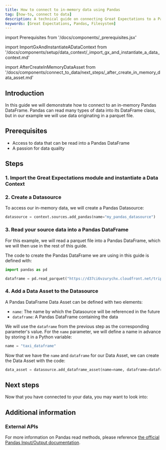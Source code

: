 ```yaml
---
title: How to connect to in-memory data using Pandas
tag: [how-to, connect to data]
description: A technical guide on connecting Great Expectations to a Pandas in-memory DataFrame.
keywords: [Great Expectations, Pandas, Filesystem]
---
```


<!-- Import statements start here. -->
import Prerequisites from '/docs/components/_prerequisites.jsx'

<!-- ### 1. Import GX and instantiate a Data Context -->
import ImportGxAndInstantiateADataContext from '/docs/components/setup/data_context/_import_gx_and_instantiate_a_data_context.md'

<!-- ## Next steps -->
import AfterCreateInMemoryDataAsset from '/docs/components/connect_to_data/next_steps/_after_create_in_memory_data_asset.md'

## Introduction

In this guide we will demonstrate how to connect to an in-memory Pandas DataFrame.  Pandas can read many types of data into its DataFrame class, but in our example we will use data originating in a parquet file.

## Prerequisites

<Prerequisites requirePython = {false} requireInstallation = {true} requireDataContext = {true} requireSourceData = {null} requireDatasource = {false} requireExpectationSuite = {false}>

- Access to data that can be read into a Pandas DataFrame
- A passion for data quality

</Prerequisites> 

## Steps

### 1. Import the Great Expectations module and instantiate a Data Context

<ImportGxAndInstantiateADataContext />

### 2. Create a Datasource

To access our in-memory data, we will create a Pandas Datasource:

```python title="Python code"
datasource = context.sources.add_pandas(name="my_pandas_datasource")
```

### 3. Read your source data into a Pandas DataFrame

For this example, we will read a parquet file into a Pandas DataFrame, which we will then use in the rest of this guide.

The code to create the Pandas DataFrame we are using in this guide is defined with:

```python title="Python code"
import pandas as pd

dataframe = pd.read_parquet("https://d37ci6vzurychx.cloudfront.net/trip-data/yellow_tripdata_2022-11.parquet")
```

### 4. Add a Data Asset to the Datasource

A Pandas DataFrame Data Asset can be defined with two elements:
- `name`: The name by which the Datasource will be referenced in the future
- `dataframe`: A Pandas DataFrame containing the data

We will use the `dataframe` from the previous step as the corresponding parameter's value.  For the `name` parameter, we will define a name in advance by storing it in a Python variable:

```python title="Python code"
name = "taxi_dataframe"
```

Now that we have the `name` and `dataframe` for our Data Asset, we can create the Data Asset with the code:

```python title="Python code"
data_asset = datasource.add_dataframe_asset(name=name, dataframe=dataframe)
```

## Next steps

Now that you have connected to your data, you may want to look into:

<AfterCreateInMemoryDataAsset />

## Additional information

<!-- TODO: Add this once we have a script.
### Code examples

To see the full source code used for the examples in this guide, please reference the following scripts in our GitHub repository:
- [script_name.py](https://path/to/the/script/on/github.com)
-->

### External APIs

For more information on Pandas read methods, please reference [the official Pandas Input/Output documentation](https://pandas.pydata.org/docs/reference/io.html).

<!-- TODO: Enable this and update links after the conceptual guides are revised
### Related reading

For more information on the concepts and reasoning employed by this guide, please reference the following informational guides:

- [What does a Datasource do behind the scenes?]
- [What are use the use cases for single vs multiple Batch Data Assets?]
-->